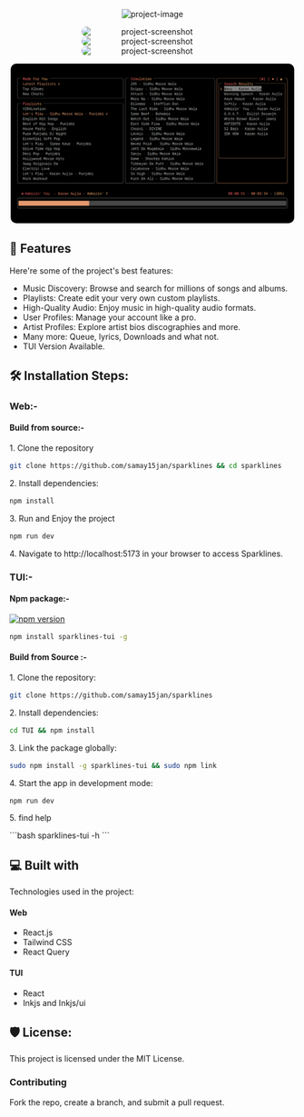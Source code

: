 <p align="center"><img src="https://socialify.git.ci/samay15jan/sparklines/image?description=1&amp;font=Rokkitt&amp;forks=1&amp;issues=1&amp;logo=https%3A%2F%2Fres.cloudinary.com%2Fsparklines%2Fimage%2Fupload%2Fc_fill%2Ch_500%2Cw_500%2Ftdliiyx6ibcsnnsijgmj%3F_a%3DBAMHUyXw0&amp;name=1&amp;owner=1&amp;pattern=Charlie%20Brown&amp;pulls=1&amp;stargazers=1&amp;theme=Auto" alt="project-image"></p>

<p align="center">
  <img src="https://res.cloudinary.com/sparklines/image/upload/mpf8cdmodwndfimt8ev7?_a=BAMHUyXw0" 
       style="display: inline-block; margin: 0 2px; border-radius: 10px;" 
       alt="project-screenshot" 
       width="250">
  <img src="https://res.cloudinary.com/sparklines/image/upload/fu3c76waegt41shqeb1y?_a=BAMHUyXw0" 
       style="display: inline-block; margin: 0 2px; border-radius: 10px;" 
       alt="project-screenshot" 
       width="250">
  <img src="https://res.cloudinary.com/sparklines/image/upload/xyysqd0uw6cu08zz2zhk?_a=BAMHUyXw0" 
       style="display: inline-block; margin: 0 2px; border-radius: 10px;" 
       alt="project-screenshot" 
       width="250">
</p>


<p align="center">
 <img src="TUI/demo.png" 
  style="display: inline-block; margin: 0 2px; border-radius: 10px;" 
  alt="project-screenshot" 
  width="500">
</p>
<h2>🧐 Features</h2>

Here're some of the project's best features:

- Music Discovery: Browse and search for millions of songs and albums.
- Playlists: Create edit your very own custom playlists.
- High-Quality Audio: Enjoy music in high-quality audio formats.
- User Profiles: Manage your account like a pro.
- Artist Profiles: Explore artist bios discographies and more.
- Many more: Queue, lyrics, Downloads and what not.
- TUI Version Available.

<h2>🛠️ Installation Steps:</h2>

### Web:-

#### Build from source:-

<p>1. Clone the repository</p>

```bash
git clone https://github.com/samay15jan/sparklines && cd sparklines
```

<p>2. Install dependencies:</p>

```bash
npm install
```

<p>3. Run and Enjoy the project</p>

```bash
npm run dev
```

<p>4. Navigate to http://localhost:5173 in your browser to access Sparklines.</p>
  
### TUI:-

#### Npm package:-
[![npm version](https://badge.fury.io/js/sparklines-tui.svg)](https://www.npmjs.com/package/sparklines-tui)

```bash
npm install sparklines-tui -g
```

#### Build from Source :-
<p>1. Clone the repository:</p>

```bash
git clone https://github.com/samay15jan/sparklines
```

<p>2. Install dependencies:</p>

```bash
cd TUI && npm install
```

<p>3. Link the package globally:</p>

```bash
sudo npm install -g sparklines-tui && sudo npm link
```

<p>4. Start the app in development mode:</p>

```bash
npm run dev 
```

<p>5. find help </p>
```bash
sparklines-tui -h
```

<h2>💻 Built with</h2>

Technologies used in the project:

#### Web
- React.js
- Tailwind CSS
- React Query

#### TUI
- React
- Inkjs and Inkjs/ui

<h2>🛡️ License:</h2>

This project is licensed under the MIT License.

### Contributing

Fork the repo, create a branch, and submit a pull request.
